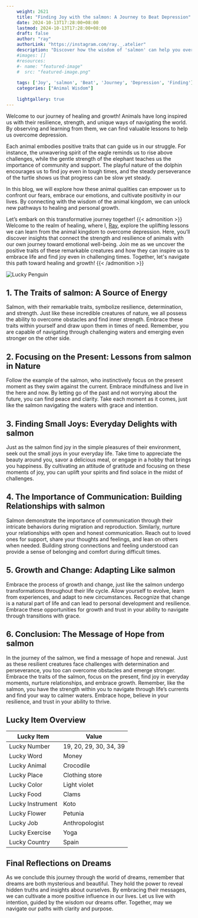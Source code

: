 ```yaml
---
    weight: 2621
    title: "Finding Joy with the salmon: A Journey to Beat Depression"  # Assuming 'title' column exists
    date: 2024-10-13T17:28:00+08:00
    lastmod: 2024-10-13T17:28:00+08:00
    draft: false
    author: "ray"
    authorLink: "https://instagram.com/ray._.atelier"
    description: "Discover how the wisdom of 'salmon' can help you overcome depression and find joy in your life journey."
    #images: []
    #resources:
    #- name: "featured-image"
    #  src: "featured-image.png"
    
    tags: ['Joy', 'salmon', 'Beat', 'Journey', 'Depression', 'Finding']
    categories: ["Animal Wisdom"]
    
    lightgallery: true
---
```

    
Welcome to our journey of healing and growth! Animals have long inspired us with their resilience, strength, and unique ways of navigating the world. By observing and learning from them, we can find valuable lessons to help us overcome depression.

Each animal embodies positive traits that can guide us in our struggle. For instance, the unwavering spirit of the eagle reminds us to rise above challenges, while the gentle strength of the elephant teaches us the importance of community and support. The playful nature of the dolphin encourages us to find joy even in tough times, and the steady perseverance of the turtle shows us that progress can be slow yet steady.

In this blog, we will explore how these animal qualities can empower us to confront our fears, embrace our emotions, and cultivate positivity in our lives. By connecting with the wisdom of the animal kingdom, we can unlock new pathways to healing and personal growth.

Let’s embark on this transformative journey together!
{{< admonition >}}
Welcome to the realm of healing, where I, [Ray](https://instagram.com/ray._.atelier), explore the uplifting lessons we can learn from the animal kingdom to overcome depression. Here, you’ll discover insights that connect the strength and resilience of animals with our own journey toward emotional well-being. Join me as we uncover the positive traits of these remarkable creatures and how they can inspire us to embrace life and find joy even in challenging times. Together, let's navigate this path toward healing and growth!
{{< /admonition >}}

![Lucky Penguin](https://cdn.pixabay.com/photo/2024/09/07/02/34/penguins-9028827_1280.jpg "Lucky Penguin")

## 1. The Traits of salmon: A Source of Energy
Salmon, with their remarkable traits, symbolize resilience, determination, and strength. Just like these incredible creatures of nature, we all possess the ability to overcome obstacles and find inner strength. Embrace these traits within yourself and draw upon them in times of need. Remember, you are capable of navigating through challenging waters and emerging even stronger on the other side.

## 2. Focusing on the Present: Lessons from salmon in Nature
Follow the example of the salmon, who instinctively focus on the present moment as they swim against the current. Embrace mindfulness and live in the here and now. By letting go of the past and not worrying about the future, you can find peace and clarity. Take each moment as it comes, just like the salmon navigating the waters with grace and intention.

## 3. Finding Small Joys: Everyday Delights with salmon
Just as the salmon find joy in the simple pleasures of their environment, seek out the small joys in your everyday life. Take time to appreciate the beauty around you, savor a delicious meal, or engage in a hobby that brings you happiness. By cultivating an attitude of gratitude and focusing on these moments of joy, you can uplift your spirits and find solace in the midst of challenges.

## 4. The Importance of Communication: Building Relationships with salmon
Salmon demonstrate the importance of communication through their intricate behaviors during migration and reproduction. Similarly, nurture your relationships with open and honest communication. Reach out to loved ones for support, share your thoughts and feelings, and lean on others when needed. Building strong connections and feeling understood can provide a sense of belonging and comfort during difficult times.

## 5. Growth and Change: Adapting Like salmon
Embrace the process of growth and change, just like the salmon undergo transformations throughout their life cycle. Allow yourself to evolve, learn from experiences, and adapt to new circumstances. Recognize that change is a natural part of life and can lead to personal development and resilience. Embrace these opportunities for growth and trust in your ability to navigate through transitions with grace.

## 6. Conclusion: The Message of Hope from salmon
In the journey of the salmon, we find a message of hope and renewal. Just as these resilient creatures face challenges with determination and perseverance, you too can overcome obstacles and emerge stronger. Embrace the traits of the salmon, focus on the present, find joy in everyday moments, nurture relationships, and embrace growth. Remember, like the salmon, you have the strength within you to navigate through life’s currents and find your way to calmer waters. Embrace hope, believe in your resilience, and trust in your ability to thrive.


## Lucky Item Overview
| Lucky Item          | Value              |
|---------------|--------------------|
| Lucky Number        | 19, 20, 29, 30, 34, 39  |
| Lucky Word          | Money |
| Lucky Animal        | Crocodile |
| Lucky Place         | Clothing store     |
| Lucky Color         | Light violet     |
| Lucky Food          | Clams      |
| Lucky Instrument    | Koto |
| Lucky Flower        | Petunia    |
| Lucky Job           | Anthropologist       |
| Lucky Exercise      | Yoga  |
| Lucky Country       | Spain    |


##  Final Reflections on Dreams

As we conclude this journey through the world of dreams, remember that dreams are both mysterious and beautiful. They hold the power to reveal hidden truths and insights about ourselves. By embracing their messages, we can cultivate a more positive influence in our lives. Let us live with intention, guided by the wisdom our dreams offer. Together, may we navigate our paths with clarity and purpose.

